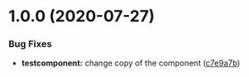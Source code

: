 # 1.0.0 (2020-07-27)


### Bug Fixes

* **testcomponent:** change copy of the component ([c7e9a7b](https://github.com/andrewszucs/how-to-create-a-react-lib/commit/c7e9a7bd2ed594120d1cbe50b57713a139ceb0af))
